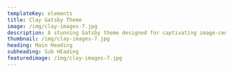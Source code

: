 ```yaml
---
templateKey: elements
title: Clay Gatsby Theme 
image: /img/clay-images-7.jpg
description: A stunning Gatsby theme designed for captivating image-centric websites, perfect for photographers, portfolios, and blogs.
thumbnail: /img/clay-images-7.jpg
heading: Main Heading
subheading: Sub HEading
featuredimage: /img/clay-images-7.jpg
---
```

